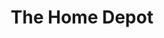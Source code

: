 ---
title: "The Home Depot"
url: /gainesville/the-home-depot-northwest-4th-boulevard/
shop: doityourself
---